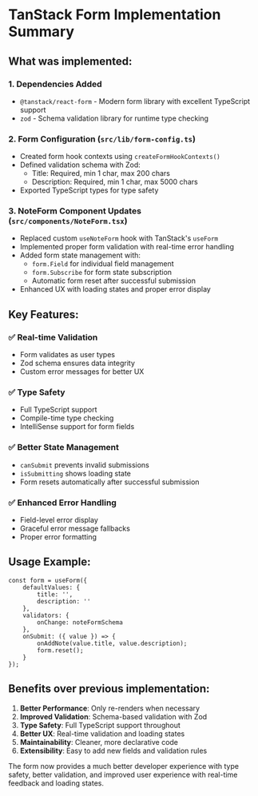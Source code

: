 # TanStack Form Implementation Summary

## What was implemented:

### 1. Dependencies Added
- `@tanstack/react-form` - Modern form library with excellent TypeScript support
- `zod` - Schema validation library for runtime type checking

### 2. Form Configuration (`src/lib/form-config.ts`)
- Created form hook contexts using `createFormHookContexts()`
- Defined validation schema with Zod:
  - Title: Required, min 1 char, max 200 chars
  - Description: Required, min 1 char, max 5000 chars
- Exported TypeScript types for type safety

### 3. NoteForm Component Updates (`src/components/NoteForm.tsx`)
- Replaced custom `useNoteForm` hook with TanStack's `useForm`
- Implemented proper form validation with real-time error handling
- Added form state management with:
  - `form.Field` for individual field management
  - `form.Subscribe` for form state subscription
  - Automatic form reset after successful submission
- Enhanced UX with loading states and proper error display

## Key Features:

### ✅ Real-time Validation
- Form validates as user types
- Zod schema ensures data integrity
- Custom error messages for better UX

### ✅ Type Safety
- Full TypeScript support
- Compile-time type checking
- IntelliSense support for form fields

### ✅ Better State Management
- `canSubmit` prevents invalid submissions
- `isSubmitting` shows loading state
- Form resets automatically after successful submission

### ✅ Enhanced Error Handling
- Field-level error display
- Graceful error message fallbacks
- Proper error formatting

## Usage Example:

```tsx
const form = useForm({
    defaultValues: {
        title: '',
        description: ''
    },
    validators: {
        onChange: noteFormSchema
    },
    onSubmit: ({ value }) => {
        onAddNote(value.title, value.description);
        form.reset();
    }
});
```

## Benefits over previous implementation:

1. **Better Performance**: Only re-renders when necessary
2. **Improved Validation**: Schema-based validation with Zod
3. **Type Safety**: Full TypeScript support throughout
4. **Better UX**: Real-time validation and loading states
5. **Maintainability**: Cleaner, more declarative code
6. **Extensibility**: Easy to add new fields and validation rules

The form now provides a much better developer experience with type safety, better validation, and improved user experience with real-time feedback and loading states.
